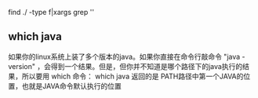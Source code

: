 find ./ -type f|xargs grep ''


## which java

如果你的linux系统上装了多个版本的java。如果你直接在命令行敲命令 "java -version" ，会得到一个结果。但是，但你并不知道是哪个路径下的java执行的结果，所以要用 which 命令： which java 返回的是 PATH路径中第一个JAVA的位置，也就是JAVA命令默认执行的位置
